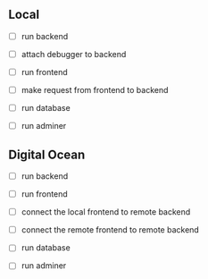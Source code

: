 ## Local
- [ ] run backend
- [ ] attach debugger to backend
  
- [ ] run frontend
- [ ] make request from frontend to backend
  
- [ ] run database
  
- [ ] run adminer
  
## Digital Ocean
- [ ] run backend
  
- [ ] run frontend
- [ ] connect the local frontend to remote backend
- [ ] connect the remote frontend to remote backend
  
- [ ] run database
  
- [ ] run adminer
